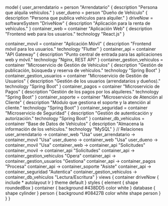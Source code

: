   model {
        user_arrendatario = person "Arrendatario" {
            description "Persona que alquila vehículos."
        }
        user_dueno = person "Dueño de Vehículo" {
            description "Persona que publica vehículos para alquiler."
        }
        driveNow = softwareSystem "DriveNow" {
            description "Aplicación para la renta de vehículos."
        }
        container_web = container "Aplicación Web" {
            description "Frontend web para los usuarios."
            technology "React.js"
        }
        
  container_movil = container "Aplicación Móvil" {
            description "Frontend móvil para los usuarios."
            technology "Flutter"
        }
        container_api = container "API Gateway" {
            description "Punto central de entrada para las aplicaciones web y móvil."
            technology "Nginx, REST API"
        }
        container_gestion_vehiculos = container "Microservicio de Gestión de Vehículos" {
            description "Gestión de publicación, búsqueda y reserva de vehículos."
            technology "Spring Boot"
        }
        container_gestion_usuarios = container "Microservicio de Gestión de Usuarios" {
            description "Gestión de los usuarios (arrendatarios y dueños)."
            technology "Spring Boot"
        }
        container_pagos = container "Microservicio de Pagos" {
            description "Gestión de los pagos por los alquileres."
            technology "Spring Boot"
        }
        container_soporte = container "Microservicio de Atención al Cliente" {
            description "Módulo que gestiona el soporte y la atención al cliente."
            technology "Spring Boot"
        }
        container_seguridad = container "Microservicio de Seguridad" {
            description "Gestión de autenticación y autorización."
            technology "Spring Boot"
        }
        container_db_vehiculos = container "Base de Datos de Vehículos" {
            description "Almacena la información de los vehículos."
            technology "MySQL"
        }
        // Relaciones
        user_arrendatario -> container_web "Usa"
        user_arrendatario -> container_movil "Usa"
        user_dueno -> container_web "Usa"
        user_dueno -> container_movil "Usa"
        container_web -> container_api "Solicitudes"
        container_movil -> container_api "Solicitudes"
        container_api -> container_gestion_vehiculos "Opera"
        container_api -> container_gestion_usuarios "Gestiona"
        container_api -> container_pagos "Procesa"
        container_api -> container_soporte "Asiste"
        container_api -> container_seguridad "Autentica"
        container_gestion_vehiculos -> container_db_vehiculos "Lectura/Escritura"
    }
    views {
        container driveNow {
            include *
            autolayout lr
        }
        theme default
    }
    styles {
        element {
            shape roundedBox
        }
        container {
            background #438DD5
            color white
        }
        database {
            shape cylinder
        }
        person {
            background #08427B
            color white
            shape person
        }
    }
}

